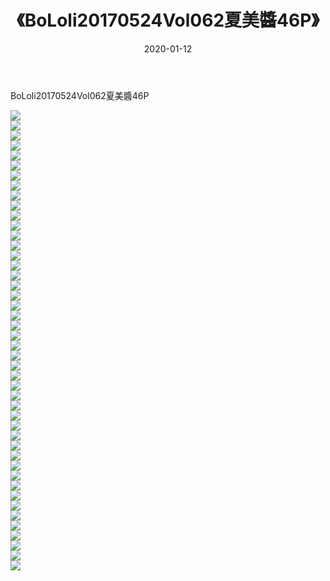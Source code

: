 ﻿---
layout: post
title:  《BoLoli20170524Vol062夏美醬46P》
date:   2020-01-12
img: http://pic.660000.xyz/1:/性感/2020/BoLoli20170524Vol062夏美醬46P/000.jpg
categories: [美女, 清纯, 唯美]
---

BoLoli20170524Vol062夏美醬46P

  ![](http://pic.660000.xyz/1:/性感/2020/BoLoli20170524Vol062夏美醬46P/001.jpg) <br> ![](http://pic.660000.xyz/1:/性感/2020/BoLoli20170524Vol062夏美醬46P/002.jpg) <br> ![](http://pic.660000.xyz/1:/性感/2020/BoLoli20170524Vol062夏美醬46P/003.jpg) <br> ![](http://pic.660000.xyz/1:/性感/2020/BoLoli20170524Vol062夏美醬46P/004.jpg) <br> ![](http://pic.660000.xyz/1:/性感/2020/BoLoli20170524Vol062夏美醬46P/005.jpg) <br> ![](http://pic.660000.xyz/1:/性感/2020/BoLoli20170524Vol062夏美醬46P/006.jpg) <br> ![](http://pic.660000.xyz/1:/性感/2020/BoLoli20170524Vol062夏美醬46P/007.jpg) <br> ![](http://pic.660000.xyz/1:/性感/2020/BoLoli20170524Vol062夏美醬46P/008.jpg) <br> ![](http://pic.660000.xyz/1:/性感/2020/BoLoli20170524Vol062夏美醬46P/009.jpg) <br> ![](http://pic.660000.xyz/1:/性感/2020/BoLoli20170524Vol062夏美醬46P/010.jpg) <br> ![](http://pic.660000.xyz/1:/性感/2020/BoLoli20170524Vol062夏美醬46P/011.jpg) <br> ![](http://pic.660000.xyz/1:/性感/2020/BoLoli20170524Vol062夏美醬46P/012.jpg) <br> ![](http://pic.660000.xyz/1:/性感/2020/BoLoli20170524Vol062夏美醬46P/013.jpg) <br> ![](http://pic.660000.xyz/1:/性感/2020/BoLoli20170524Vol062夏美醬46P/014.jpg) <br> ![](http://pic.660000.xyz/1:/性感/2020/BoLoli20170524Vol062夏美醬46P/015.jpg) <br> ![](http://pic.660000.xyz/1:/性感/2020/BoLoli20170524Vol062夏美醬46P/016.jpg) <br> ![](http://pic.660000.xyz/1:/性感/2020/BoLoli20170524Vol062夏美醬46P/017.jpg) <br> ![](http://pic.660000.xyz/1:/性感/2020/BoLoli20170524Vol062夏美醬46P/018.jpg) <br> ![](http://pic.660000.xyz/1:/性感/2020/BoLoli20170524Vol062夏美醬46P/019.jpg) <br> ![](http://pic.660000.xyz/1:/性感/2020/BoLoli20170524Vol062夏美醬46P/020.jpg) <br> ![](http://pic.660000.xyz/1:/性感/2020/BoLoli20170524Vol062夏美醬46P/021.jpg) <br> ![](http://pic.660000.xyz/1:/性感/2020/BoLoli20170524Vol062夏美醬46P/022.jpg) <br> ![](http://pic.660000.xyz/1:/性感/2020/BoLoli20170524Vol062夏美醬46P/023.jpg) <br> ![](http://pic.660000.xyz/1:/性感/2020/BoLoli20170524Vol062夏美醬46P/024.jpg) <br> ![](http://pic.660000.xyz/1:/性感/2020/BoLoli20170524Vol062夏美醬46P/025.jpg) <br> ![](http://pic.660000.xyz/1:/性感/2020/BoLoli20170524Vol062夏美醬46P/026.jpg) <br> ![](http://pic.660000.xyz/1:/性感/2020/BoLoli20170524Vol062夏美醬46P/027.jpg) <br> ![](http://pic.660000.xyz/1:/性感/2020/BoLoli20170524Vol062夏美醬46P/028.jpg) <br> ![](http://pic.660000.xyz/1:/性感/2020/BoLoli20170524Vol062夏美醬46P/029.jpg) <br> ![](http://pic.660000.xyz/1:/性感/2020/BoLoli20170524Vol062夏美醬46P/030.jpg) <br> ![](http://pic.660000.xyz/1:/性感/2020/BoLoli20170524Vol062夏美醬46P/031.jpg) <br> ![](http://pic.660000.xyz/1:/性感/2020/BoLoli20170524Vol062夏美醬46P/032.jpg) <br> ![](http://pic.660000.xyz/1:/性感/2020/BoLoli20170524Vol062夏美醬46P/033.jpg) <br> ![](http://pic.660000.xyz/1:/性感/2020/BoLoli20170524Vol062夏美醬46P/034.jpg) <br> ![](http://pic.660000.xyz/1:/性感/2020/BoLoli20170524Vol062夏美醬46P/035.jpg) <br> ![](http://pic.660000.xyz/1:/性感/2020/BoLoli20170524Vol062夏美醬46P/036.jpg) <br> ![](http://pic.660000.xyz/1:/性感/2020/BoLoli20170524Vol062夏美醬46P/037.jpg) <br> ![](http://pic.660000.xyz/1:/性感/2020/BoLoli20170524Vol062夏美醬46P/038.jpg) <br> ![](http://pic.660000.xyz/1:/性感/2020/BoLoli20170524Vol062夏美醬46P/039.jpg) <br> ![](http://pic.660000.xyz/1:/性感/2020/BoLoli20170524Vol062夏美醬46P/040.jpg) <br> ![](http://pic.660000.xyz/1:/性感/2020/BoLoli20170524Vol062夏美醬46P/041.jpg) <br> ![](http://pic.660000.xyz/1:/性感/2020/BoLoli20170524Vol062夏美醬46P/042.jpg) <br> ![](http://pic.660000.xyz/1:/性感/2020/BoLoli20170524Vol062夏美醬46P/043.jpg) <br> ![](http://pic.660000.xyz/1:/性感/2020/BoLoli20170524Vol062夏美醬46P/044.jpg) <br> ![](http://pic.660000.xyz/1:/性感/2020/BoLoli20170524Vol062夏美醬46P/045.jpg) <br> ![](http://pic.660000.xyz/1:/性感/2020/BoLoli20170524Vol062夏美醬46P/046.jpg) <br>